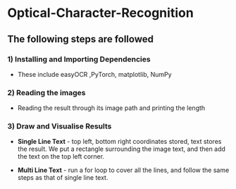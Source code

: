 # Optical-Character-Recognition

## The following steps are followed 

### 1) Installing and Importing Dependencies
- These include easyOCR ,PyTorch, matplotlib, NumPy
### 2) Reading the images 
- Reading the result through its image path and printing the length 
### 3) Draw and Visualise Results
- **Single Line Text** - top left, bottom right coordinates stored, text stores the result. We put a rectangle surrounding the image text, and then add the text on the top left corner.

- **Multi Line Text** - run a for loop to cover all the lines, and follow the same steps as that of single line text. 
